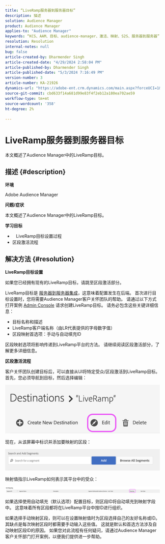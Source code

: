 ```yaml
---
title: “LiveRamp服务器到服务器目标”
description: 描述
solution: Audience Manager
product: Audience Manager
applies-to: "Audience Manager"
keywords: “KCS、AAM、目标、audience-manager、激活、映射、S2S、服务器到服务器”
resolution: Resolution
internal-notes: null
bug: false
article-created-by: Dharmender Singh
article-created-date: "4/29/2024 2:58:04 PM"
article-published-by: Dharmender Singh
article-published-date: "5/3/2024 7:16:49 PM"
version-number: 3
article-number: KA-21926
dynamics-url: "https://adobe-ent.crm.dynamics.com/main.aspx?forceUCI=1&pagetype=entityrecord&etn=knowledgearticle&id=690836e1-3806-ef11-9f8a-6045bd034c54"
source-git-commit: cbd633f14a681d99e83f4f2eb12a180ea702ae59
workflow-type: tm+mt
source-wordcount: '358'
ht-degree: 2%

---
```


# LiveRamp服务器到服务器目标


本文概述了Audience Manager中的LiveRamp目标。

## 描述 {#description}


<b>环境</b>

Adobe Audience Manager

<b>问题/症状</b>

本文概述了Audience Manager中的LiveRamp目标。

<b>学习目标</b>

- &#x200B;&#x200B; &#x200B;&#x200B; &#x200B; &#x200B;&#x200B;LiveRamp目标设置过程
- 区段激活流程



## 解决方法 {#resolution}


<b>LiveRamp目标设置</b>

如果您已经拥有现有的LiveRamp目标，请跳至区段激活部分。 

LiveRamp目标是 [服务器到服务器集成](https://experienceleague.adobe.com/docs/audience-manager/user-guide/features/destinations/device-based/device-based-destinations-list.html?lang=en)，这意味着配置发生在后端。 首次进行目标设置时，您将需要Audience Manager客户关怀团队的帮助。 请通过以下方式打开案例 [Admin Console](https://adminconsole.adobe.com/) 请求创建LiveRamp目标。 请务必包含这些关键详细信息：

- 目标名称和描述
- LiveRamp客户端名称（由LR代表提供的字母数字值）
- 区段映射首选项：手动与自动填充ID


区段映射选项将影响传递到LiveRamp平台的方法。 请继续阅读区段激活部分，了解更多详细信息。



<b>区段激活流程</b>

客户关怀团队创建目标后，可以直接从UI将特定受众/区段激活到LiveRamp目标。 首先，您必须导航到目标，然后选择编辑：

![](assets/bd9e9cba-89e3-ed11-a7c7-6045bd0065b6.png)



现在，从该屏幕中标识并添加要映射的区段：

![](assets/d96041d3-89e3-ed11-a7c7-6045bd0065b6.png)

映射值指示LiveRamp如何表示其平台中的受众： 

![](assets/75158bf1-89e3-ed11-a7c7-6045bd0065b6.png)

如果选择使用自动填充（默认选项）配置目标，则区段ID将自动填充到映射字段中。 这意味着所有区段都将在LiveRamp平台中按ID进行组织。

如果选择手动映射区段，则可以在设置映射值时为区段选择自己的友好名称或ID。 其缺点是每次映射区段时都需要手动输入这些值。 这就是默认和首选方法涉及自动映射区段ID的原因。 如果您对此流程有任何疑问，请通过Audience Manager客户关怀部门打开案例，以便我们提供进一步帮助。

